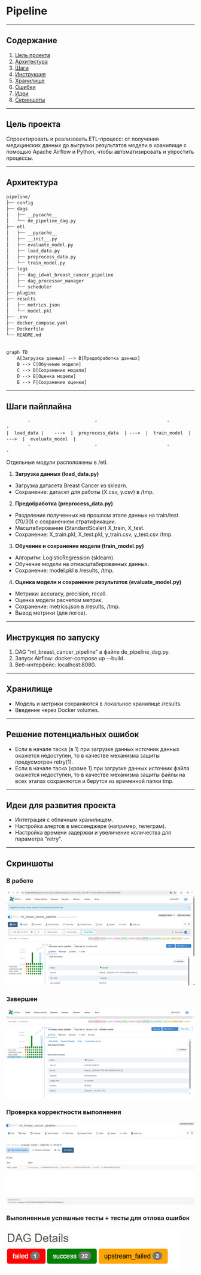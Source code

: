 # Pipeline
---
## Содержание
1. [Цель проекта](#цель-проекта)
2. [Архитектура](#архитектура)
3. [Шаги](#шаги-пайплайна)
4. [Инструкция](#инструкция-по-запуску)
5. [Хранилище](#хранилище)
6. [Ошибки](#решение-потенциальных-ошибок)
7. [Идеи](#идеи-для-развития-проекта)
8. [Скриншоты](#скриншоты)
---
## Цель проекта

Спроектировать и реализовать  ETL-процесс: от получения медицинских данных до выгрузки результатов модели в хранилище с помощью Apache Airflow и Python, чтобы автоматизировать и упростить процессы.

---
## Архитектура
```text
pipeline/
├── config
├── dags
│   ├── __pycache__
│   └── de_pipeline_dag.py
├── etl
│   ├── __pycache__
│   ├── __init__.py
│   ├── evaluate_model.py
│   ├── load_data.py
│   ├── preprocess_data.py
│   └── train_model.py
├── logs
│   ├── dag_id=ml_breast_cancer_pipeline
│   ├── dag_processor_manager
│   └── scheduler
├── plugins
├── results
│   ├── metrics.json
│   └── model.pkl
├── .env
├── docker_compose.yaml
├── Dockerfile
└── README.md
 
```
```mermaid
graph TD
    A[Загрузка данных] --> B[Предобработка данных]
    B --> C[Обучение модели]
    C --> D[Сохранение модели]
    D --> E[Оценка модели]
    E --> F[Сохранение оценки]
```
---

## Шаги пайплайна
```text
        -                        -                          -                        -    
|  load_data |    --->  |  preprocess_data  | --->  |  train_model  | --->  |  evaluate_model  |
        -                        -                          -                        -    
```
Отдельные модули расположены в /etl.

1. **Загрузка данных (load_data.py)**
- Загрузка датасета Breast Cancer из sklearn.
- Сохранение: датасет для работы (X.csv, y.csv) в /tmp.
2. **Предобработка (preprocess_data.py)**
- Разделение полученных на прошлом этапе данных на train/test (70/30) с сохранением стратификации.
- Масштабирование (StandardScaler) X_train, X_test.
- Сохранение: X_train.pkl, X_test.pkl, y_train.csv, y_test.csv /tmp.
3. **Обучение и сохранение модели (train_model.py)**
- Алгоритм: LogisticRegression (sklearn).
- Обучение модели на отмасштабированных данных.
- Сохранение: model.pkl в /results, /tmp.
4. **Оценка модели и сохранение результатов (evaluate_model.py)**
- Метрики: accuracy, precision, recall.
- Оценка модели расчетом метрик.
- Сохранение: metrics.json в /results, /tmp.
- Вывод метрики (для логов).
---
## Инструкция по запуску
1. DAG "ml_breast_cancer_pipeline" в файле de_pipeline_dag.py.
2. Запуск Airflow: docker-compose up --build.
3. Веб-интерфейс: localhost:8080.
---
## Хранилище
- Модель и метрики сохраняются в локальное хранилице /results.
- Введение через Docker volumes.
---
## Решение потенциальных ошибок
- Если в начале таска (в 1) при загрузке данных источник данных окажется недоступен, то в качестве механизма защиты предусмотрен retry(1).
- Если в начале таска (кроме 1) при загрузке данных источник файла окажется недоступен, то в качестве механизма защиты файлы на всех этапах сохраняются и берутся из временной папки tmp.
---
## Идеи для развития проекта
- Интеграция с облачным хранилищем.
- Настройка алертов в мессенджере (например, телеграм).
- Настройка времени задержки и увеличение количества для параметра "retry".
---
## Скриншоты
### В работе
![](images/1.jpg)
### Завершен
![](images/2.jpg)
### Проверка корректности выполнения
![](images/3.jpg)
### Выполненные успешные тесты + тесты для отлова ошибок
![](images/4.jpg)
